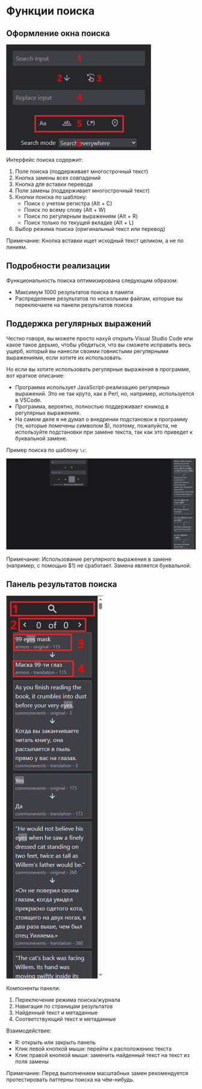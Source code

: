 # Функции поиска

## Оформление окна поиска

![Оформление окна поиска](../assets/search-window-layout.png)

Интерфейс поиска содержит:

1. Поле поиска (поддерживает многострочный текст)
2. Кнопка замены всех совпадений
3. Кнопка для вставки перевода
4. Поле замены (поддерживает многострочный текст)
5. Кнопки поиска по шаблону:
    - Поиск с учетом регистра (Alt + C)
    - Поиск по всему слову (Alt + W)
    - Поиск по регулярным выражениям (Alt + R)
    - Поиск только по текущей вкладке (Alt + L)
6. Выбор режима поиска (оригинальный текст или перевод)

Примечание: Кнопка вставки ищет исходный текст целиком, а не по линиям.

## Подробности реализации

Функциональность поиска оптимизирована следующим образом:

- Максимум 1000 результатов поиска в памяти
- Распределение результатов по нескольким файлам, которые вы переключаете на панели результатов поиска

## Поддержка регулярных выражений

Честно говоря, вы можете просто нахуй открыть Visual Studio Code или какое такое дерьмо, чтобы убедиться, что вы сможете исправить весь ущерб, который вы нанесли своими говнистыми регулярными выражениями, если хотите их использовать.

Но если вы хотите использовать регулярные выражения в программе, вот краткое описание:

- Программа использует JavaScript-реализацию регулярных выражений. Это не так круто, как в Perl, но, например, используется в VSCode.
- Программа, вероятно, полностью поддерживает юникод в регулярных выражениях.
- На самом деле я не думал о внедрении подстановок в программу (те, которые помечены символом $), поэтому, пожалуйста, не используйте подстановки при замене текста, так как это приведет к буквальной замене.

Пример поиска по шаблону `\c`:

![Демонстрация регулярного выражения](../assets/regex-demonstration.png)

Примечание: Использование регулярного выражения в замене (например, с помощью $1) не сработает. Замена является буквальной.

## Панель результатов поиска

![Панель результатов поиска](../assets/search-results-panel-layout.png)

Компоненты панели:

1. Переключение режима поиска/журнала
2. Навигация по страницам результатов
3. Найденный текст и метаданные
4. Соответствующий текст и метаданные

Взаимодействие:

- R: открыть или закрыть панель
- Клик левой кнопкой мыши: перейти к расположению текста
- Клик правой кнопкой мыши: заменить найденный текст на текст из поля замены

Примечание: Перед выполнением масштабных замен рекомендуется протестировать паттерны поиска на чём-нибудь.
